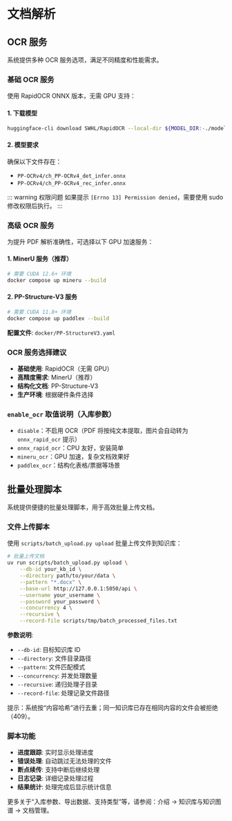 # 文档解析

## OCR 服务

系统提供多种 OCR 服务选项，满足不同精度和性能需求。

### 基础 OCR 服务

使用 RapidOCR ONNX 版本，无需 GPU 支持：

#### 1. 下载模型

```bash
huggingface-cli download SWHL/RapidOCR --local-dir ${MODEL_DIR:-./models}/SWHL/RapidOCR
```

#### 2. 模型要求

确保以下文件存在：
- `PP-OCRv4/ch_PP-OCRv4_det_infer.onnx`
- `PP-OCRv4/ch_PP-OCRv4_rec_infer.onnx`

::: warning 权限问题
如果提示 `[Errno 13] Permission denied`，需要使用 sudo 修改权限后执行。
:::

### 高级 OCR 服务

为提升 PDF 解析准确性，可选择以下 GPU 加速服务：

#### 1. MinerU 服务（推荐）

```bash
# 需要 CUDA 12.6+ 环境
docker compose up mineru --build
```

#### 2. PP-Structure-V3 服务

```bash
# 需要 CUDA 11.8+ 环境
docker compose up paddlex --build
```

**配置文件**: `docker/PP-StructureV3.yaml`

### OCR 服务选择建议

- **基础使用**: RapidOCR（无需 GPU）
- **高精度需求**: MinerU（推荐）
- **结构化文档**: PP-Structure-V3
- **生产环境**: 根据硬件条件选择

### `enable_ocr` 取值说明（入库参数）

- `disable`：不启用 OCR（PDF 将按纯文本提取，图片会自动转为 `onnx_rapid_ocr` 提示）
- `onnx_rapid_ocr`：CPU 友好，安装简单
- `mineru_ocr`：GPU 加速，复杂文档效果好
- `paddlex_ocr`：结构化表格/票据等场景

## 批量处理脚本

系统提供便捷的批量处理脚本，用于高效批量上传文档。

### 文件上传脚本

使用 `scripts/batch_upload.py upload` 批量上传文件到知识库：

```bash
# 批量上传文档
uv run scripts/batch_upload.py upload \
    --db-id your_kb_id \
    --directory path/to/your/data \
    --pattern "*.docx" \
    --base-url http://127.0.0.1:5050/api \
    --username your_username \
    --password your_password \
    --concurrency 4 \
    --recursive \
    --record-file scripts/tmp/batch_processed_files.txt
```

**参数说明**:
- `--db-id`: 目标知识库 ID
- `--directory`: 文件目录路径
- `--pattern`: 文件匹配模式
- `--concurrency`: 并发处理数量
- `--recursive`: 递归处理子目录
- `--record-file`: 处理记录文件路径

提示：系统按“内容哈希”进行去重；同一知识库已存在相同内容的文件会被拒绝（409）。

### 脚本功能

- **进度跟踪**: 实时显示处理进度
- **错误处理**: 自动跳过无法处理的文件
- **断点续传**: 支持中断后继续处理
- **日志记录**: 详细记录处理过程
- **结果统计**: 处理完成后显示统计信息

更多关于“入库参数、导出数据、支持类型”等，请参阅：介绍 → 知识库与知识图谱 → 文档管理。
